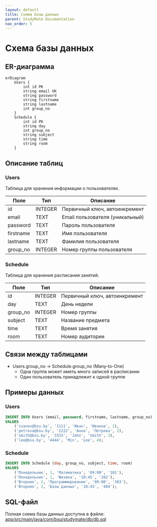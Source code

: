 ```yaml
---
layout: default
title: Схема базы данных
parent: StudyMate Documentation
nav_order: 5
---
```


# Схема базы данных

## ER-диаграмма

```mermaid
erDiagram
    Users {
        int id PK
        string email UK
        string password
        string firstname
        string lastname
        int group_no
    }
    Schedule {
        int id PK
        string day
        int group_no
        string subject
        string time
        string room
    }
```

## Описание таблиц

### Users
Таблица для хранения информации о пользователях.

| Поле | Тип | Описание |
|------|-----|----------|
| id | INTEGER | Первичный ключ, автоинкремент |
| email | TEXT | Email пользователя (уникальный) |
| password | TEXT | Пароль пользователя |
| firstname | TEXT | Имя пользователя |
| lastname | TEXT | Фамилия пользователя |
| group_no | INTEGER | Номер группы пользователя |

### Schedule
Таблица для хранения расписания занятий.

| Поле | Тип | Описание |
|------|-----|----------|
| id | INTEGER | Первичный ключ, автоинкремент |
| day | TEXT | День недели |
| group_no | INTEGER | Номер группы |
| subject | TEXT | Название предмета |
| time | TEXT | Время занятия |
| room | TEXT | Номер аудитории |

## Связи между таблицами

- Users.group_no -> Schedule.group_no (Many-to-One)
  - Одна группа может иметь много записей в расписании
  - Один пользователь принадлежит к одной группе

## Примеры данных

### Users
```sql
INSERT INTO Users (email, password, firstname, lastname, group_no)
VALUES 
    ('ivanov@bsu.by', '1111', 'Иван', 'Иванов', 1),
    ('petrova@bsu.by', '2222', 'Анна', 'Петрова', 2),
    ('smith@bsu.by', '3333', 'John', 'Smith', 3),
    ('lee@bsu.by', '4444', 'Min', 'Lee', 4);
```

### Schedule
```sql
INSERT INTO Schedule (day, group_no, subject, time, room)
VALUES 
    ('Понедельник', 1, 'Математика', '09:00', '101'),
    ('Понедельник', 1, 'Физика', '10:45', '202'),
    ('Вторник', 2, 'Программирование', '09:00', '303'),
    ('Вторник', 2, 'Базы данных', '10:45', '404');
```

## SQL-файл

Полная схема базы данных доступна в файле: [app/src/main/java/com/bsu/studymate/db/db.sql](https://github.com/fpmi-pmvs2025/pmvs13-lab8-studymate_team/tree/main/app/src/main/java/com/bsu/studymate/db/db.sql)